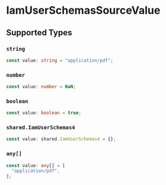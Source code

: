 # IamUserSchemasSourceValue


## Supported Types

### `string`

```typescript
const value: string = "application/pdf";
```

### `number`

```typescript
const value: number = NaN;
```

### `boolean`

```typescript
const value: boolean = true;
```

### `shared.IamUserSchemas4`

```typescript
const value: shared.IamUserSchemas4 = {};
```

### `any[]`

```typescript
const value: any[] = [
  "application/pdf",
];
```

